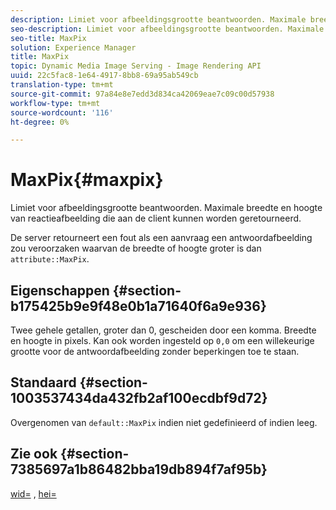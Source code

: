 ```yaml
---
description: Limiet voor afbeeldingsgrootte beantwoorden. Maximale breedte en hoogte van reactieafbeelding die aan de client kunnen worden geretourneerd.
seo-description: Limiet voor afbeeldingsgrootte beantwoorden. Maximale breedte en hoogte van reactieafbeelding die aan de client kunnen worden geretourneerd.
seo-title: MaxPix
solution: Experience Manager
title: MaxPix
topic: Dynamic Media Image Serving - Image Rendering API
uuid: 22c5fac8-1e64-4917-8bb8-69a95ab549cb
translation-type: tm+mt
source-git-commit: 97a84e8e7edd3d834ca42069eae7c09c00d57938
workflow-type: tm+mt
source-wordcount: '116'
ht-degree: 0%

---
```



# MaxPix{#maxpix}

Limiet voor afbeeldingsgrootte beantwoorden. Maximale breedte en hoogte van reactieafbeelding die aan de client kunnen worden geretourneerd.

De server retourneert een fout als een aanvraag een antwoordafbeelding zou veroorzaken waarvan de breedte of hoogte groter is dan `attribute::MaxPix`.

## Eigenschappen {#section-b175425b9e9f48e0b1a71640f6a9e936}

Twee gehele getallen, groter dan 0, gescheiden door een komma. Breedte en hoogte in pixels. Kan ook worden ingesteld op `0,0` om een willekeurige grootte voor de antwoordafbeelding zonder beperkingen toe te staan.

## Standaard {#section-1003537434da432fb2af100ecdbf9d72}

Overgenomen van `default::MaxPix` indien niet gedefinieerd of indien leeg.

## Zie ook {#section-7385697a1b86482bba19db894f7af95b}

[wid=](../../../../../is-api/http-ref/image-serving-api-ref/c-http-protocol-reference/c-command-reference/r-is-http-wid.md#reference-bfeadcb67bf4485f851eb21345527e47) ,  [hei=](../../../../../is-api/http-ref/image-serving-api-ref/c-http-protocol-reference/c-command-reference/r-is-http-hei.md#reference-6d6f556ccc0e4b98a815e8a5c1944a96)
